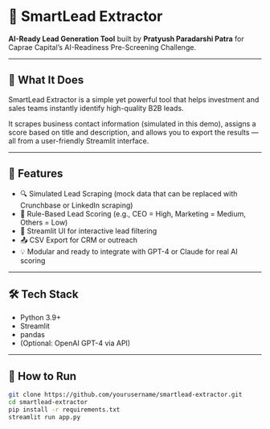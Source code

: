 # 🚀 SmartLead Extractor

**AI-Ready Lead Generation Tool** built by **Pratyush Paradarshi Patra** for Caprae Capital’s AI-Readiness Pre-Screening Challenge.

---

## 🧠 What It Does

SmartLead Extractor is a simple yet powerful tool that helps investment and sales teams instantly identify high-quality B2B leads.

It scrapes business contact information (simulated in this demo), assigns a score based on title and description, and allows you to export the results — all from a user-friendly Streamlit interface.

---

## 🔧 Features

- 🔍 Simulated Lead Scraping (mock data that can be replaced with Crunchbase or LinkedIn scraping)
- 🤖 Rule-Based Lead Scoring (e.g., CEO = High, Marketing = Medium, Others = Low)
- 🧪 Streamlit UI for interactive lead filtering
- 📤 CSV Export for CRM or outreach
- 💡 Modular and ready to integrate with GPT-4 or Claude for real AI scoring

---

## 🛠 Tech Stack

- Python 3.9+
- Streamlit
- pandas
- (Optional: OpenAI GPT-4 via API)

---

## 🚀 How to Run

```bash
git clone https://github.com/yourusername/smartlead-extractor.git
cd smartlead-extractor
pip install -r requirements.txt
streamlit run app.py
